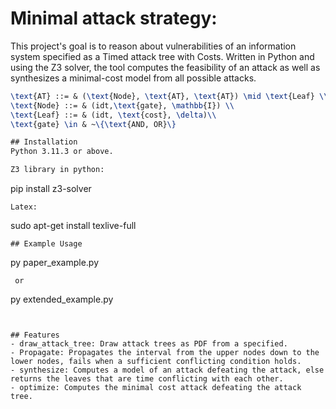 # Minimal attack strategy:

This project's goal is to reason about vulnerabilities of an information system specified as a Timed attack tree with Costs. 
Written in Python and using the Z3 solver, the tool computes the feasibility of an attack as well as synthesizes a minimal-cost model from all possible attacks.

```latex
\text{AT} ::= & (\text{Node}, \text{AT}, \text{AT}) \mid \text{Leaf} \\
\text{Node} ::= & (idt,\text{gate}, \mathbb{I}) \\
\text{Leaf} ::= & (idt, \text{cost}, \delta)\\
\text{gate} \in & ~\{\text{AND, OR}\}

## Installation
Python 3.11.3 or above.

Z3 library in python:
```
pip install z3-solver
```
Latex:
```
sudo apt-get install texlive-full
```
## Example Usage

```
py paper_example.py
```
 or
```
py extended_example.py
```


## Features
- draw_attack_tree: Draw attack trees as PDF from a specified.
- Propagate: Propagates the interval from the upper nodes down to the lower nodes, fails when a sufficient conflicting condition holds.
- synthesize: Computes a model of an attack defeating the attack, else returns the leaves that are time conflicting with each other.
- optimize: Computes the minimal cost attack defeating the attack tree.


